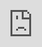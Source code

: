 ```yaml
---
hide:
  - toc
  - navigation
---
```


<script language="javascript"> 
    function totop() { 
        scroll(0,0); 
    } 
</script>


<body style="margin:0px;padding:0px;overflow:hidden">
    <iframe name="iframe" onload="totop()" src="https://embed.kumu.io/b3d59a64f47bc07d82f594c808a8a6b3"  frameborder="0" style="overflow:hidden;overflow-x:hidden;overflow-y:hidden;height:150%;width:150%;position:absolute;top:0px;left:0px;right:0px;bottom:0px" height="150%" width="150%"></iframe>
</body>




<style>
  h1 {display: none !important;}
  .md-content{padding: 0 !important;}
  article {
    margin: 0 !important;
    padding-top: 0 !important;
  }
</style>
